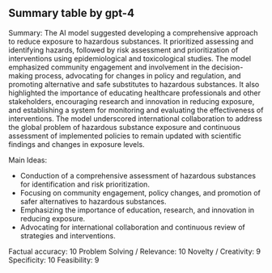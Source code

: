 ## Summary table by gpt-4
Summary: 
The AI model suggested developing a comprehensive approach to reduce exposure to hazardous substances. It prioritized assessing and identifying hazards, followed by risk assessment and prioritization of interventions using epidemiological and toxicological studies. The model emphasized community engagement and involvement in the decision-making process, advocating for changes in policy and regulation, and promoting alternative and safe substitutes to hazardous substances. It also highlighted the importance of educating healthcare professionals and other stakeholders, encouraging research and innovation in reducing exposure, and establishing a system for monitoring and evaluating the effectiveness of interventions. The model underscored international collaboration to address the global problem of hazardous substance exposure and continuous assessment of implemented policies to remain updated with scientific findings and changes in exposure levels.

Main Ideas:
- Conduction of a comprehensive assessment of hazardous substances for identification and risk prioritization.
- Focusing on community engagement, policy changes, and promotion of safer alternatives to hazardous substances.
- Emphasizing the importance of education, research, and innovation in reducing exposure.
- Advocating for international collaboration and continuous review of strategies and interventions.

Factual accuracy: 10
Problem Solving / Relevance: 10
Novelty / Creativity: 9
Specificity: 10
Feasibility: 9